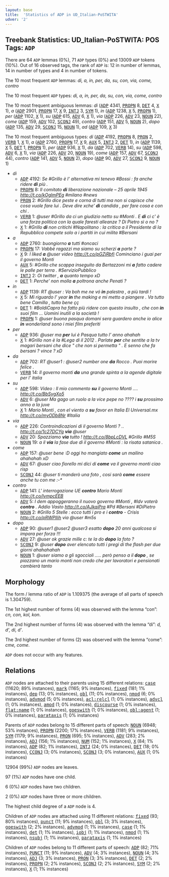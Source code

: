 ```yaml
---
layout: base
title:  'Statistics of ADP in UD_Italian-PoSTWITA'
udver: '2'
---
```


## Treebank Statistics: UD_Italian-PoSTWITA: POS Tags: `ADP`

There are 64 `ADP` lemmas (0%), 71 `ADP` types (0%) and 13009 `ADP` tokens (10%).
Out of 16 observed tags, the rank of `ADP` is: 12 in number of lemmas, 14 in number of types and 4 in number of tokens.

The 10 most frequent `ADP` lemmas: <em>di, a, in, per, da, su, con, via, come, contro</em>

The 10 most frequent `ADP` types:  <em>di, a, in, per, da, su, con, via, come, contro</em>

The 10 most frequent ambiguous lemmas: <em>di</em> (<tt><a href="it_postwita-pos-ADP.html">ADP</a></tt> 4341, <tt><a href="it_postwita-pos-PROPN.html">PROPN</a></tt> 8, <tt><a href="it_postwita-pos-DET.html">DET</a></tt> 4, <tt><a href="it_postwita-pos-X.html">X</a></tt> 1), <em>a</em> (<tt><a href="it_postwita-pos-ADP.html">ADP</a></tt> 2901, <tt><a href="it_postwita-pos-PROPN.html">PROPN</a></tt> 17, <tt><a href="it_postwita-pos-X.html">X</a></tt> 9, <tt><a href="it_postwita-pos-INTJ.html">INTJ</a></tt> 3, <tt><a href="it_postwita-pos-SYM.html">SYM</a></tt> 1), <em>in</em> (<tt><a href="it_postwita-pos-ADP.html">ADP</a></tt> 1238, <tt><a href="it_postwita-pos-X.html">X</a></tt> 5, <tt><a href="it_postwita-pos-PROPN.html">PROPN</a></tt> 1), <em>per</em> (<tt><a href="it_postwita-pos-ADP.html">ADP</a></tt> 1102, <tt><a href="it_postwita-pos-X.html">X</a></tt> 1), <em>su</em> (<tt><a href="it_postwita-pos-ADP.html">ADP</a></tt> 615, <tt><a href="it_postwita-pos-ADV.html">ADV</a></tt> 6, <tt><a href="it_postwita-pos-X.html">X</a></tt> 1), <em>via</em> (<tt><a href="it_postwita-pos-ADP.html">ADP</a></tt> 226, <tt><a href="it_postwita-pos-ADV.html">ADV</a></tt> 23, <tt><a href="it_postwita-pos-NOUN.html">NOUN</a></tt> 22), <em>come</em> (<tt><a href="it_postwita-pos-ADP.html">ADP</a></tt> 159, <tt><a href="it_postwita-pos-ADV.html">ADV</a></tt> 102, <tt><a href="it_postwita-pos-SCONJ.html">SCONJ</a></tt> 49), <em>contro</em> (<tt><a href="it_postwita-pos-ADP.html">ADP</a></tt> 151, <tt><a href="it_postwita-pos-ADV.html">ADV</a></tt> 5, <tt><a href="it_postwita-pos-NOUN.html">NOUN</a></tt> 2), <em>dopo</em> (<tt><a href="it_postwita-pos-ADP.html">ADP</a></tt> 135, <tt><a href="it_postwita-pos-ADV.html">ADV</a></tt> 29, <tt><a href="it_postwita-pos-SCONJ.html">SCONJ</a></tt> 15, <tt><a href="it_postwita-pos-NOUN.html">NOUN</a></tt> 1), <em>ad</em> (<tt><a href="it_postwita-pos-ADP.html">ADP</a></tt> 109, <tt><a href="it_postwita-pos-X.html">X</a></tt> 3)

The 10 most frequent ambiguous types:  <em>di</em> (<tt><a href="it_postwita-pos-ADP.html">ADP</a></tt> 4192, <tt><a href="it_postwita-pos-PROPN.html">PROPN</a></tt> 8, <tt><a href="it_postwita-pos-PRON.html">PRON</a></tt> 2, <tt><a href="it_postwita-pos-VERB.html">VERB</a></tt> 1, <tt><a href="it_postwita-pos-X.html">X</a></tt> 1), <em>a</em> (<tt><a href="it_postwita-pos-ADP.html">ADP</a></tt> 2760, <tt><a href="it_postwita-pos-PROPN.html">PROPN</a></tt> 17, <tt><a href="it_postwita-pos-X.html">X</a></tt> 9, <tt><a href="it_postwita-pos-AUX.html">AUX</a></tt> 5, <tt><a href="it_postwita-pos-INTJ.html">INTJ</a></tt> 2, <tt><a href="it_postwita-pos-DET.html">DET</a></tt> 1), <em>in</em> (<tt><a href="it_postwita-pos-ADP.html">ADP</a></tt> 1139, <tt><a href="it_postwita-pos-X.html">X</a></tt> 5, <tt><a href="it_postwita-pos-DET.html">DET</a></tt> 1, <tt><a href="it_postwita-pos-PROPN.html">PROPN</a></tt> 1), <em>per</em> (<tt><a href="it_postwita-pos-ADP.html">ADP</a></tt> 936, <tt><a href="it_postwita-pos-X.html">X</a></tt> 1), <em>da</em> (<tt><a href="it_postwita-pos-ADP.html">ADP</a></tt> 702, <tt><a href="it_postwita-pos-VERB.html">VERB</a></tt> 14), <em>su</em> (<tt><a href="it_postwita-pos-ADP.html">ADP</a></tt> 598, <tt><a href="it_postwita-pos-ADV.html">ADV</a></tt> 6, <tt><a href="it_postwita-pos-X.html">X</a></tt> 1), <em>via</em> (<tt><a href="it_postwita-pos-ADP.html">ADP</a></tt> 226, <tt><a href="it_postwita-pos-ADV.html">ADV</a></tt> 20, <tt><a href="it_postwita-pos-NOUN.html">NOUN</a></tt> 19), <em>come</em> (<tt><a href="it_postwita-pos-ADP.html">ADP</a></tt> 157, <tt><a href="it_postwita-pos-ADV.html">ADV</a></tt> 67, <tt><a href="it_postwita-pos-SCONJ.html">SCONJ</a></tt> 44), <em>contro</em> (<tt><a href="it_postwita-pos-ADP.html">ADP</a></tt> 141, <tt><a href="it_postwita-pos-ADV.html">ADV</a></tt> 5, <tt><a href="it_postwita-pos-NOUN.html">NOUN</a></tt> 2), <em>dopo</em> (<tt><a href="it_postwita-pos-ADP.html">ADP</a></tt> 90, <tt><a href="it_postwita-pos-ADV.html">ADV</a></tt> 27, <tt><a href="it_postwita-pos-SCONJ.html">SCONJ</a></tt> 9, <tt><a href="it_postwita-pos-NOUN.html">NOUN</a></tt> 1)


* <em>di</em>
  * <tt><a href="it_postwita-pos-ADP.html">ADP</a></tt> 4192: <em>Se #Grillo è l' alternativa mi tenevo #Bossi : fa anche ridere <b>di</b> più .</em>
  * <tt><a href="it_postwita-pos-PROPN.html">PROPN</a></tt> 8: <em>Il comitato <b>di</b> liberazione nazionale – 25 aprile 1945 http://t.co/kOglmPEg #milano #news</em>
  * <tt><a href="it_postwita-pos-PRON.html">PRON</a></tt> 2: <em>#Grillo dice peste e corna di tutti ma non si capisce che cosa vuole fare lui . Deve dire xche' <b>di</b> candida , per fare cosa e con chi .</em>
  * <tt><a href="it_postwita-pos-VERB.html">VERB</a></tt> 1: <em>@user #Grillo da ci un giudizio netto su #Monti . E <b>di</b> ci c' è una forza politica con la quale faresti alleanze ? Di Pietro sì o no ?</em>
  * <tt><a href="it_postwita-pos-X.html">X</a></tt> 1: <em>#Grillo <b>di</b> non critichi #Napolitano : la critica a il Presidente di la Repubblica compete solo a i partiti in cui milita #Bersani</em>
* <em>a</em>
  * <tt><a href="it_postwita-pos-ADP.html">ADP</a></tt> 2760: <em>buongiorno <b>a</b> tutti #oncaci</em>
  * <tt><a href="it_postwita-pos-PROPN.html">PROPN</a></tt> 17: <em>Vabbè ragazzi ma siamo su scherzi <b>a</b> parte ?</em>
  * <tt><a href="it_postwita-pos-X.html">X</a></tt> 9: <em>I liked <b>a</b> @user video http://t.co/pGZjRbfi Cominciano i guai per il governo Monti</em>
  * <tt><a href="it_postwita-pos-AUX.html">AUX</a></tt> 5: <em>#Grillo che scappa inseguito da Bertazzoni mi <b>a</b> fatto cadere le palle per terra . #ServizioPubblico</em>
  * <tt><a href="it_postwita-pos-INTJ.html">INTJ</a></tt> 2: <em>Oi twitter , <b>a</b> quanto tempo xD</em>
  * <tt><a href="it_postwita-pos-DET.html">DET</a></tt> 1: <em>Perche' non molla <b>a</b> poltrona anche Penati ?</em>
* <em>in</em>
  * <tt><a href="it_postwita-pos-ADP.html">ADP</a></tt> 1139: <em>RT @user : Va boh me ne vó <b>in</b> palestra , a più tardi !</em>
  * <tt><a href="it_postwita-pos-X.html">X</a></tt> 5: <em>Mi riguardo l' year <b>in</b> the making e mi metto a piangere . Va tutto bene Camilla , tutto bene çç</em>
  * <tt><a href="it_postwita-pos-DET.html">DET</a></tt> 1: <em>#BoldiCapra ha fatto più ridere con questo insulto , che con <b>in</b> suoi film ... Uomini inutili a la società !</em>
  * <tt><a href="it_postwita-pos-PROPN.html">PROPN</a></tt> 1: <em>@user buona pasqua domani sera guardero anche io alice <b>in</b> wonderland sono i miei film preferiti</em>
* <em>per</em>
  * <tt><a href="it_postwita-pos-ADP.html">ADP</a></tt> 936: <em>@user ma <b>per</b> lui è Pasqua tutto l' anno ahahah</em>
  * <tt><a href="it_postwita-pos-X.html">X</a></tt> 1: <em>#Grillo non è la #Lega di il 2012 . Parlate <b>per</b> che sentite a la tv magari bersani che dice " che non si permetta " . E senno che fa bersani ? vince ? xD</em>
* <em>da</em>
  * <tt><a href="it_postwita-pos-ADP.html">ADP</a></tt> 702: <em>RT @user1 : @user2 number one <b>da</b> Rocco . Puoi morire felice .</em>
  * <tt><a href="it_postwita-pos-VERB.html">VERB</a></tt> 14: <em>Il governo monti <b>da</b> una grande spinta a la agende digitale per l' italia</em>
* <em>su</em>
  * <tt><a href="it_postwita-pos-ADP.html">ADP</a></tt> 598: <em>Video : Il mio commento <b>su</b> il governo Monti .... http://t.co/BbSvgXo5</em>
  * <tt><a href="it_postwita-pos-ADV.html">ADV</a></tt> 6: <em>@user Ma gago un ruolo a la vice pepe no ???? i <b>su</b> prossimo anno a la juve</em>
  * <tt><a href="it_postwita-pos-X.html">X</a></tt> 1: <em>Mario Monti , con el viento a <b>su</b> favor en Italia El Universal.mx http://t.co/myODb8Nr #Italia</em>
* <em>via</em>
  * <tt><a href="it_postwita-pos-ADP.html">ADP</a></tt> 226: <em>Controindicazioni di il governo Monti ? .. http://t.co/1c27DCYg <b>via</b> @user</em>
  * <tt><a href="it_postwita-pos-ADV.html">ADV</a></tt> 20: <em>Spazziamo <b>via</b> tutto ! http://t.co/8bpLcDVL #Grillo #M5S</em>
  * <tt><a href="it_postwita-pos-NOUN.html">NOUN</a></tt> 19: <em>a il <b>via</b> la fase due di il governo #Monti : la risata satanica .</em>
* <em>come</em>
  * <tt><a href="it_postwita-pos-ADP.html">ADP</a></tt> 157: <em>@user bene :D oggi ho mangiato <b>come</b> un mailino ahahahah xD</em>
  * <tt><a href="it_postwita-pos-ADV.html">ADV</a></tt> 67: <em>@user ciao fiorello mi dici di <b>come</b> va il governo monti ciao risp</em>
  * <tt><a href="it_postwita-pos-SCONJ.html">SCONJ</a></tt> 44: <em>@user ti manderò una foto , cosi sarà <b>come</b> essere anche tu con me :-*</em>
* <em>contro</em>
  * <tt><a href="it_postwita-pos-ADP.html">ADP</a></tt> 141: <em>L' interrogazione UE <b>contro</b> Mario Monti http://t.co/lvmpcEEB</em>
  * <tt><a href="it_postwita-pos-ADV.html">ADV</a></tt> 5: <em>I dem appoggeranno il nuovo governo #Monti , #Idv voterà <b>contro</b> . Addio Vasto http://t.co/AJkqiPra #Pd #Bersani #DiPietro</em>
  * <tt><a href="it_postwita-pos-NOUN.html">NOUN</a></tt> 2: <em>#Grillo 5 Stelle : ecco tutti i pro e i <b>contro</b> - Crisis http://t.co/pRWPlIih via @user #m5s</em>
* <em>dopo</em>
  * <tt><a href="it_postwita-pos-ADP.html">ADP</a></tt> 90: <em>@user1 @user2 @user3 esatto <b>dopo</b> 20 anni qualcosa si impara per forza !!!</em>
  * <tt><a href="it_postwita-pos-ADV.html">ADV</a></tt> 27: <em>@user ok grazie mille c: te la do <b>dopo</b> la foto ?</em>
  * <tt><a href="it_postwita-pos-SCONJ.html">SCONJ</a></tt> 9: <em>@user <b>dopo</b> aver elencato tutti i pregi di the flash per due giorni ahahahahah</em>
  * <tt><a href="it_postwita-pos-NOUN.html">NOUN</a></tt> 1: <em>@user siamo a gli sgoccioli ..... però penso a il <b>dopo</b> , se piazzano un mario monti non credo che per lavoratori e pensionati cambierà tanto</em>

## Morphology

The form / lemma ratio of `ADP` is 1.109375 (the average of all parts of speech is 1.304759).

The 1st highest number of forms (4) was observed with the lemma “con”: <em>cn, con, kol, kon</em>.

The 2nd highest number of forms (4) was observed with the lemma “di”: <em>d, d', di, d’</em>.

The 3rd highest number of forms (2) was observed with the lemma “come”: <em>cme, come</em>.

`ADP` does not occur with any features.


## Relations

`ADP` nodes are attached to their parents using 15 different relations: <tt><a href="it_postwita-dep-case.html">case</a></tt> (11620; 89% instances), <tt><a href="it_postwita-dep-mark.html">mark</a></tt> (1165; 9% instances), <tt><a href="it_postwita-dep-fixed.html">fixed</a></tt> (181; 1% instances), <tt><a href="it_postwita-dep-dep.html">dep</a></tt> (13; 0% instances), <tt><a href="it_postwita-dep-obl.html">obl</a></tt> (11; 0% instances), <tt><a href="it_postwita-dep-nmod.html">nmod</a></tt> (6; 0% instances), <tt><a href="it_postwita-dep-advmod.html">advmod</a></tt> (5; 0% instances), <tt><a href="it_postwita-dep-acl-relcl.html">acl:relcl</a></tt> (1; 0% instances), <tt><a href="it_postwita-dep-advcl.html">advcl</a></tt> (1; 0% instances), <tt><a href="it_postwita-dep-amod.html">amod</a></tt> (1; 0% instances), <tt><a href="it_postwita-dep-discourse.html">discourse</a></tt> (1; 0% instances), <tt><a href="it_postwita-dep-flat-name.html">flat:name</a></tt> (1; 0% instances), <tt><a href="it_postwita-dep-goeswith.html">goeswith</a></tt> (1; 0% instances), <tt><a href="it_postwita-dep-obl-agent.html">obl:agent</a></tt> (1; 0% instances), <tt><a href="it_postwita-dep-parataxis.html">parataxis</a></tt> (1; 0% instances)

Parents of `ADP` nodes belong to 15 different parts of speech: <tt><a href="it_postwita-pos-NOUN.html">NOUN</a></tt> (6948; 53% instances), <tt><a href="it_postwita-pos-PROPN.html">PROPN</a></tt> (2200; 17% instances), <tt><a href="it_postwita-pos-VERB.html">VERB</a></tt> (1181; 9% instances), <tt><a href="it_postwita-pos-SYM.html">SYM</a></tt> (1179; 9% instances), <tt><a href="it_postwita-pos-PRON.html">PRON</a></tt> (695; 5% instances), <tt><a href="it_postwita-pos-ADV.html">ADV</a></tt> (283; 2% instances), <tt><a href="it_postwita-pos-ADJ.html">ADJ</a></tt> (156; 1% instances), <tt><a href="it_postwita-pos-NUM.html">NUM</a></tt> (152; 1% instances), <tt><a href="it_postwita-pos-X.html">X</a></tt> (84; 1% instances), <tt><a href="it_postwita-pos-ADP.html">ADP</a></tt> (82; 1% instances), <tt><a href="it_postwita-pos-INTJ.html">INTJ</a></tt> (24; 0% instances), <tt><a href="it_postwita-pos-DET.html">DET</a></tt> (18; 0% instances), <tt><a href="it_postwita-pos-CCONJ.html">CCONJ</a></tt> (3; 0% instances), <tt><a href="it_postwita-pos-SCONJ.html">SCONJ</a></tt> (3; 0% instances), <tt><a href="it_postwita-pos-AUX.html">AUX</a></tt> (1; 0% instances)

12904 (99%) `ADP` nodes are leaves.

97 (1%) `ADP` nodes have one child.

6 (0%) `ADP` nodes have two children.

2 (0%) `ADP` nodes have three or more children.

The highest child degree of a `ADP` node is 4.

Children of `ADP` nodes are attached using 11 different relations: <tt><a href="it_postwita-dep-fixed.html">fixed</a></tt> (93; 80% instances), <tt><a href="it_postwita-dep-punct.html">punct</a></tt> (11; 9% instances), <tt><a href="it_postwita-dep-obl.html">obl</a></tt> (3; 3% instances), <tt><a href="it_postwita-dep-goeswith.html">goeswith</a></tt> (2; 2% instances), <tt><a href="it_postwita-dep-advmod.html">advmod</a></tt> (1; 1% instances), <tt><a href="it_postwita-dep-case.html">case</a></tt> (1; 1% instances), <tt><a href="it_postwita-dep-det.html">det</a></tt> (1; 1% instances), <tt><a href="it_postwita-dep-iobj.html">iobj</a></tt> (1; 1% instances), <tt><a href="it_postwita-dep-nmod.html">nmod</a></tt> (1; 1% instances), <tt><a href="it_postwita-dep-nsubj.html">nsubj</a></tt> (1; 1% instances), <tt><a href="it_postwita-dep-parataxis.html">parataxis</a></tt> (1; 1% instances)

Children of `ADP` nodes belong to 11 different parts of speech: <tt><a href="it_postwita-pos-ADP.html">ADP</a></tt> (82; 71% instances), <tt><a href="it_postwita-pos-PUNCT.html">PUNCT</a></tt> (11; 9% instances), <tt><a href="it_postwita-pos-ADV.html">ADV</a></tt> (4; 3% instances), <tt><a href="it_postwita-pos-NOUN.html">NOUN</a></tt> (4; 3% instances), <tt><a href="it_postwita-pos-ADJ.html">ADJ</a></tt> (3; 3% instances), <tt><a href="it_postwita-pos-PRON.html">PRON</a></tt> (3; 3% instances), <tt><a href="it_postwita-pos-DET.html">DET</a></tt> (2; 2% instances), <tt><a href="it_postwita-pos-PROPN.html">PROPN</a></tt> (2; 2% instances), <tt><a href="it_postwita-pos-SCONJ.html">SCONJ</a></tt> (2; 2% instances), <tt><a href="it_postwita-pos-SYM.html">SYM</a></tt> (2; 2% instances), <tt><a href="it_postwita-pos-X.html">X</a></tt> (1; 1% instances)

